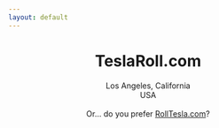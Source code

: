 ```yaml
---
layout: default
---
```

<center>
<h1>TeslaRoll.com</h1>
<p>
Los Angeles, California<br/>
USA
<br/>&nbsp;<br/>
Or... do you prefer <a href="http://RollTesla.com">RollTesla.com</a>?
</p>
</center>
